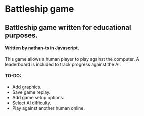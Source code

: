 # Battleship game

## Battleship game written for educational purposes. 

#### Written by nathan-ts in Javascript. 

This game allows a human player to play against the computer. A leaderboard is included to track progress against the AI. 

#### TO-DO: 

* Add graphics. 
* Save game replay.
* Add game setup options. 
* Select AI difficulty. 
* Play against another human online. 